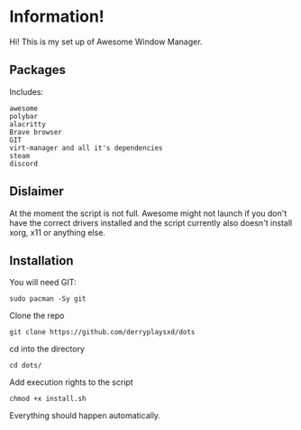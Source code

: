 # Information!
Hi! This is my set up of Awesome Window Manager.

## Packages
Includes:
```
awesome
polybar
alacritty
Brave browser
GIT
virt-manager and all it's dependencies
steam
discord
```

## Dislaimer
At the moment the script is not full. Awesome might not launch if you don't have the correct drivers installed and the script currently also doesn't install xorg, x11 or anything else.

## Installation
You will need GIT:
```
sudo pacman -Sy git
```

Clone the repo
```
git clone https://github.com/derryplaysxd/dots
```

cd into the directory
```
cd dots/
```

Add execution rights to the script
```
chmod +x install.sh
```

Everything should happen automatically.

